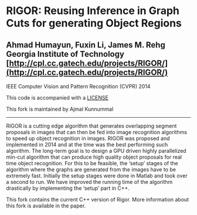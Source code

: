 RIGOR: Reusing Inference in Graph Cuts for generating Object Regions
====================================================================
Ahmad Humayun, Fuxin Li, James M. Rehg  
Georgia Institute of Technology  
[http://cpl.cc.gatech.edu/projects/RIGOR/](http://cpl.cc.gatech.edu/projects/RIGOR/)
--------------------------------------------------------------------
IEEE Computer Vision and Pattern Recognition (CVPR) 2014

This code is accompanied with a [LICENSE](rigor/src/master/LICENSE)

This fork is maintained by Ajmal Kunnummal

--------------------------------------------------------------------

RIGOR is a cutting edge algorithm that generates overlapping segment proposals in images that can then be fed into image recognition algorithms to speed up object recognition in images. RIGOR was proposed and implemented in 2014 and at the time was the best performing such algorithm. The long-term goal is to design a GPU driven highly parallelized min-cut algorithm that can produce high quality object proposals for real time object recognition. For this to be feasible, the ‘setup’ stages of the algorithm where the graphs are generated from the images have to be extremely fast. Initially the setup stages were done in Matlab and took over a second to run. We have improved the running time of the algorithm drastically by implementing the ‘setup’ part in C++.

This fork contains the current C++ version of Rigor. More information about this fork is available in the paper. 